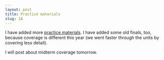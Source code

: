 ```yaml
---
layout: post
title: Practice materials
slug: 1A
---
```


I have added more [practice materials](/practice). I have added some old finals, too, because coverage is different this year (we went faster through the units by covering less detail).

I will post about midterm coverage tomorrow.
